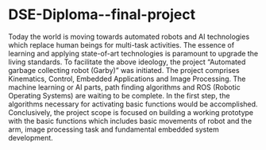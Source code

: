# DSE-Diploma--final-project
Today the world is moving towards automated robots and AI technologies which replace human beings 
for multi-task activities. The essence of learning and applying state-of-art technologies is paramount
to upgrade the living standards. To facilitate the above ideology, the project “Automated garbage collecting 
robot (Garby)” was initiated.
The project comprises Kinematics, Control, Embedded Applications and Image Processing. The machine learning or
AI parts, path finding algorithms and ROS (Robotic Operating Systems) are waiting to be complete. In the first 
step, the algorithms necessary for activating basic functions would be accomplished.
Conclusively, the project scope is focused on building a working prototype with the basic functions which includes
basic movements of robot and the arm, image processing task and fundamental embedded system development.
